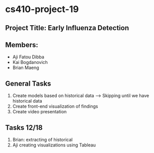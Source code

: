 # cs410-project-19
## Project Title: Early Influenza Detection
## Members:
* Aji Fatou Dibba
* Kai Bogdanovich
* Brian Maeng

## General Tasks
1. Create models based on historical data  --> Skipping until we have historical data
2. Create front-end visualization of findings
3. Create video presentation

## Tasks 12/18
1. Brian: extracting of historical 
2. Aji creating visualizations using Tableau
